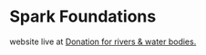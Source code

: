 # Spark Foundations

website live at [Donation for rivers & water bodies.](https://doodle-bug.github.io/SparkFoundation/)

